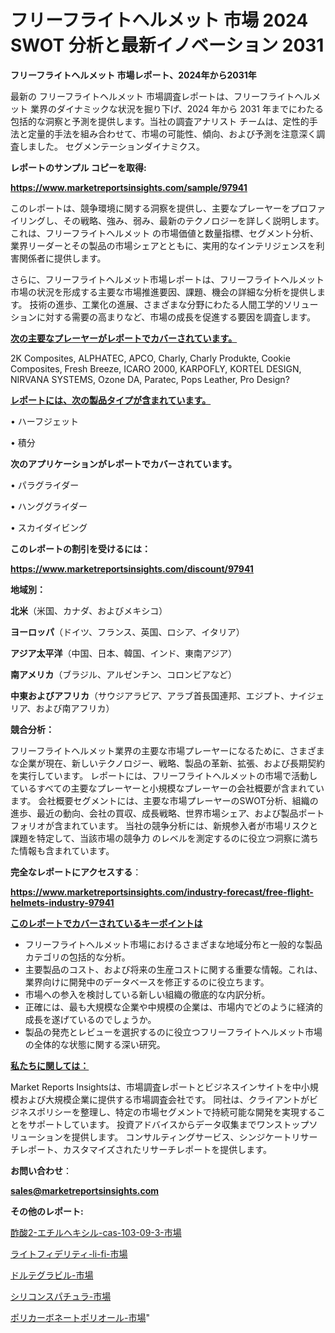 # フリーフライトヘルメット 市場 2024 SWOT 分析と最新イノベーション 2031

<strong>フリーフライトヘルメット 市場レポート、2024年から2031年</strong>

最新の フリーフライトヘルメット 市場調査レポートは、フリーフライトヘルメット 業界のダイナミックな状況を掘り下げ、2024 年から 2031 年までにわたる包括的な洞察と予測を提供します。当社の調査アナリスト チームは、定性的手法と定量的手法を組み合わせて、市場の可能性、傾向、および予測を注意深く調査しました。 セグメンテーションダイナミクス。



<strong>レポートのサンプル コピーを取得:</strong> <a href=https://www.marketreportsinsights.com/sample/97941>

<strong><u>https://www.marketreportsinsights.com/sample/97941</u></strong></a>

このレポートは、競争環境に関する洞察を提供し、主要なプレーヤーをプロファイリングし、その戦略、強み、弱み、最新のテクノロジーを詳しく説明します。 これは、フリーフライトヘルメット の市場価値と数量指標、セグメント分析、業界リーダーとその製品の市場シェアとともに、実用的なインテリジェンスを利害関係者に提供します。

さらに、フリーフライトヘルメット市場レポートは、フリーフライトヘルメット市場の状況を形成する主要な市場推進要因、課題、機会の詳細な分析を提供します。 技術の進歩、工業化の進展、さまざまな分野にわたる人間工学的ソリューションに対する需要の高まりなど、市場の成長を促進する要因を調査します。



<strong><u>次の主要なプレーヤーがレポートでカバーされています。</u></strong>

2K Composites, ALPHATEC, APCO, Charly, Charly Produkte, Cookie Composites, Fresh Breeze, ICARO 2000, KARPOFLY, KORTEL DESIGN, NIRVANA SYSTEMS, Ozone DA, Paratec, Pops Leather, Pro Design?



<strong><u><b>レポートには、次の製品タイプが含まれています。</b></u></strong>

• ハーフジェット

• 積分



<strong><b>次のアプリケーションがレポートでカバーされています。</b></strong>

• パラグライダー

• ハンググライダー

• スカイダイビング



<strong><b>このレポートの割引を受けるには：</b></strong><a href=https://www.marketreportsinsights.com/discount/97941>

<strong><u>https://www.marketreportsinsights.com/discount/97941</u></strong></a>



<strong>地域別：</strong>



<strong>北米</strong>（米国、カナダ、およびメキシコ）



<strong>ヨーロッパ</strong>（ドイツ、フランス、英国、ロシア、イタリア）



<strong>アジア太平洋</strong>（中国、日本、韓国、インド、東南アジア）



<strong>南アメリカ</strong>（ブラジル、アルゼンチン、コロンビアなど）



<strong>中東およびアフリカ</strong>（サウジアラビア、アラブ首長国連邦、エジプト、ナイジェリア、および南アフリカ）



<strong>競合分析：</strong>

フリーフライトヘルメット業界の主要な市場プレーヤーになるために、さまざまな企業が現在、新しいテクノロジー、戦略、製品の革新、拡張、および長期契約を実行しています。 レポートには、フリーフライトヘルメットの市場で活動しているすべての主要なプレーヤーと小規模なプレーヤーの会社概要が含まれています。 会社概要セグメントには、主要な市場プレーヤーのSWOT分析、組織の進歩、最近の動向、会社の買収、成長戦略、世界市場シェア、および製品ポートフォリオが含まれています。 当社の競争分析には、新規参入者が市場リスクと課題を特定して、当該市場の競争力 のレベルを測定するのに役立つ洞察に満ちた情報も含まれています。



<strong>完全なレポートにアクセスする</strong>：

<a href=https://www.marketreportsinsights.com/industry-forecast/free-flight-helmets-industry-97941>

<strong><u>https://www.marketreportsinsights.com/industry-forecast/free-flight-helmets-industry-97941</u></strong></a>



<strong><u><b>このレポートでカバーされているキーポイントは</b></u></strong>
<ul>
  <li>フリーフライトヘルメット市場におけるさまざまな地域分布と一般的な製品カテゴリの包括的な分析。</li>
  <li>主要製品のコスト、および将来の生産コストに関する重要な情報。これは、業界向けに開発中のデータベースを修正するのに役立ちます。</li>
  <li>市場への参入を検討している新しい組織の徹底的な内訳分析。</li>
  <li>正確には、最も大規模な企業や中規模の企業は、市場内でどのように経済的成長を遂げているのでしょうか。</li>
  <li>製品の発売とレビューを選択するのに役立つフリーフライトヘルメット市場の全体的な状態に関する深い研究。</li>
</ul>


<strong><u><b>私たちに関しては：</b></u></strong>

Market Reports Insightsは、市場調査レポートとビジネスインサイトを中小規模および大規模企業に提供する市場調査会社です。 同社は、クライアントがビジネスポリシーを整理し、特定の市場セグメントで持続可能な開発を実現することをサポートしています。 投資アドバイスからデータ収集までワンストップソリューションを提供します。 コンサルティングサービス、シンジケートリサーチレポート、カスタマイズされたリサーチレポートを提供します。



<strong><b>お問い合わせ</b></strong>：

<a href=mailto:sales@marketreportsinsights.com>

<strong><u>sales@marketreportsinsights.com</u></strong></a>



<strong>その他のレポート:</strong>

<a href=https://www.linkedin.com/pulse/酢酸2-エチルヘキシル-cas-103-09-3-市場-2023-新興市場-n7f2f/>酢酸2-エチルヘキシル-cas-103-09-3-市場</a>

<a href=https://www.linkedin.com/pulse/ライトフィデリティ-li-fi-市場-2023-最新の-cagr-および成長分析-gg5pf/>ライトフィデリティ-li-fi-市場</a>

<a href=https://www.linkedin.com/pulse/ドルテグラビル-市場-2023-年のダイナミクスとビジネストレンド-2030-gowof/>ドルテグラビル-市場</a>

<a href=https://www.linkedin.com/pulse/シリコンスパチュラ-市場-2023-新興市場-将来の動向と市場需要-2030-rdm2f/>シリコンスパチュラ-市場</a>

<a href=https://www.linkedin.com/pulse/ポリカーボネートポリオール-市場-2023-推進要因と成長機会-2030-kz7sf/>ポリカーボネートポリオール-市場</a>"
